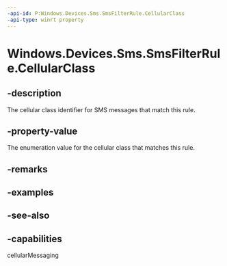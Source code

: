----api-id: P:Windows.Devices.Sms.SmsFilterRule.CellularClass
-api-type: winrt property
---<!-- Property syntaxpublic Windows.Devices.Sms.CellularClass CellularClass { get;  set; }--># Windows.Devices.Sms.SmsFilterRule.CellularClass## -descriptionThe cellular class identifier for SMS messages that match this rule.## -property-valueThe enumeration value for the cellular class that matches this rule.## -remarks## -examples## -see-also## -capabilitiescellularMessaging